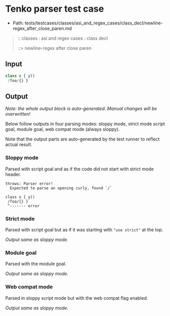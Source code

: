 # Tenko parser test case

- Path: tests/testcases/classes/asi_and_regex_cases/class_decl/newline-regex_after_close_paren.md

> :: classes : asi and regex cases : class decl
>
> ::> newline-regex after close paren

## Input

`````js
class x { y()
 /foo/{} }
`````

## Output

_Note: the whole output block is auto-generated. Manual changes will be overwritten!_

Below follow outputs in four parsing modes: sloppy mode, strict mode script goal, module goal, web compat mode (always sloppy).

Note that the output parts are auto-generated by the test runner to reflect actual result.

### Sloppy mode

Parsed with script goal and as if the code did not start with strict mode header.

`````
throws: Parser error!
  Expected to parse an opening curly, found `/`

class x { y()
 /foo/{} }
 ^------- error
`````

### Strict mode

Parsed with script goal but as if it was starting with `"use strict"` at the top.

_Output same as sloppy mode._

### Module goal

Parsed with the module goal.

_Output same as sloppy mode._

### Web compat mode

Parsed in sloppy script mode but with the web compat flag enabled.

_Output same as sloppy mode._
